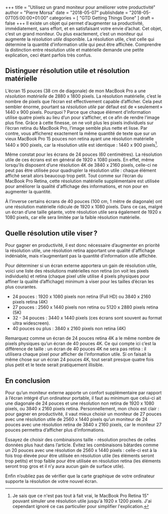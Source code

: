 +++
title      = "Utilisez un grand moniteur pour améliorer votre productivité"
author     = "Pierre Morsa"
date       = "2018-05-07"
publishdate = "2018-05-07T05:00:00+01:00" 
categories = [ "GTD Getting Things Done" ]
draft      = false
+++
Il existe un objet qui permet d’augmenter sa productivité, immédiatement, sans effort, et en satisfaisant votre envie d’achat. Cet objet, c’est un grand moniteur. Ou plus exactement, c’est un moniteur qui augmente la *résolution utile* disponible. La résolution utile, c’est celle qui détermine la quantité d’information utile qui peut être affichée. Comprendre la distinction entre résolution utile et matérielle demande une petite explication, ceci étant parfois très confus.

## Distinguer résolution utile et résolution matérielle
L’écran 15 pouces (38 cm de diagonale) de mon MacBook Pro a une *résolution matérielle* de 2880 x 1800 pixels. La résolution matérielle, c’est le nombre de pixels que l’écran est effectivement capable d’afficher. Cela peut sembler énorme, pourtant sa *résolution utile* par défaut est de « seulement » 1440 x 900 pixels. Pourquoi ? Parce que chaque élément d’information utilise quatre pixels au lieu d’un pour s’afficher, et ce afin de rendre l’image plus fine. Grâce à cette finesse, on ne voit plus les pixels individuels sur l’écran retina du MacBook Pro, l’image semble plus nette et lisse. Par contre, vous afficherez exactement la même quantité de texte que sur un vieux MacBook Pro 15 pouces non retina ayant une résolution matérielle 1440 x 900 pixels, car la résolution utile est identique : 1440 x 900 pixels[^1].

Même constat pour les écrans de 24 pouces (60 centimètres). La résolution utile de ces écrans est en général de 1920 x 1080 pixels. En effet, même lorsqu’ils disposent d’une résolution 4K de 3840 x 2160 pixels, celle-ci ne peut pas être utilisée pour quadrupler la résolution utile : chaque élément affiché serait alors beaucoup trop petit. Tout comme sur l’écran du MacBook Pro Retina, cette résolution matérielle supplémentaire est utilisée pour améliorer la qualité d'affichage des informations, et non pour en augmenter la quantité.

À l’inverse certains écrans de 40 pouces (100 cm, 1 mètre de diagonale) ont une résolution matérielle ridicule de 1920 x 1080 pixels. Dans ce cas, malgré un écran d’une taille géante, votre résolution utile sera également de 1920 x 1080 pixels, car elle sera limitée par la faible résolution matérielle.

## Quelle résolution utile viser ?
Pour gagner en productivité, il est donc nécessaire d’augmenter en priorité la résolution utile, une résolution retina apportant une qualité d'affichage indéniable, mais n’augmentant pas la quantité d’information utile affichée.

Pour déterminer si un écran externe apportera un gain de résolution utile, voici une liste des résolutions matérielles non retina (on voit les pixels individuels) et retina (chaque pixel utile utilise 4 pixels physiques pour affiner la qualité d’affichage) minimum à viser pour les tailles d’écran les plus courantes.

* 24 pouces : 1920 x 1080 pixels non retina (Full HD) ou 3840 x 2160 pixels retina (4K)
* 27 pouces : 2560 x 1440 pixels non retina ou 5120 x 2880 pixels retina (5K)
* 32 - 34 pouces : 3440 x 1440 pixels (ces écrans sont souvent au format ultra widescreen).
* 40 pouces ou plus : 3840 x 2160 pixels non retina (4K)

Remarquez comme un écran de 24 pouces retina 4K a le même nombre de pixels physiques qu’un écran de 40 pouces 4K. Ce qui compte ici c’est la différence de taille : un écran de 40 pouces 4K ne sera pas retina : il utilisera chaque pixel pour afficher de l’information utile. Si on faisait la même chose sur un écran 24 pouces 4K, tout serait presque quatre fois plus petit et le texte serait pratiquement illisible.

## En conclusion
Pour qu’un moniteur externe apporte un confort supplémentaire par rapport à l’écran intégré d’un ordinateur portable, il faut au minimum que celui-ci ait une diagonale de 24 pouces et une résolution non retina de 1920 x 1080 pixels, ou 3840 x 2160 pixels retina. Personnellement, mon choix est clair : pour gagner en productivité, il vaut mieux choisir un moniteur de 27 pouces avec une résolution utile de 2560 x 1440 pixels qu’un moniteur de 24 pouces avec une résolution retina de 3840 x 2160 pixels, car le moniteur 27 pouces permettra d’afficher plus d’informations.

Essayez de choisir des combinaisons taille - résolution proches de celles données plus haut dans l’article. Évitez les combinaisons bâtardes comme un 20 pouces avec une résolution de 2560 x 1440 pixels : celle-ci est à la fois trop élevée pour être utilisée en résolution utile (les éléments seront trop petits) et trop faible pour être utilisée en résolution retina (les éléments seront trop gros et il n’y aura aucun gain de surface utile).

Enfin n’oubliez pas de vérifier que la carte graphique de votre ordinateur supporte la résolution de votre nouvel écran.

[^1]: Je sais que ce n'est pas tout à fait vrai, le MacBook Pro Retina 15" pouvant simuler une résolution utile jusqu'à 1920 x 1200 pixels. J'ai cependant ignoré ce cas particulier pour simplifier l'explication.